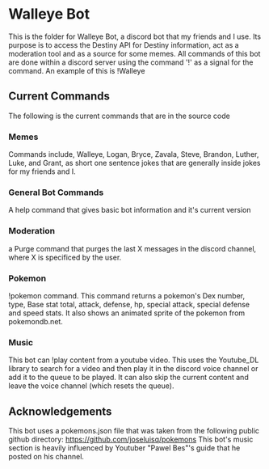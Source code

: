 # Walleye Bot

This is the folder for Walleye Bot, a discord bot that my friends and I use. Its purpose is to access the Destiny API for Destiny information, act as a moderation tool and as a source for some memes. All commands of this bot are done within a discord server using the command '!' as a signal for the command. An example of this is !Walleye

## Current Commands
The following is the current commands that are in the source code

### Memes
Commands include, Walleye, Logan, Bryce, Zavala, Steve, Brandon, Luther, Luke, and Grant, as short one sentence jokes that are generally inside jokes for my friends and I.

### General Bot Commands
A help command that gives basic bot information and it's current version

### Moderation
a Purge command that purges the last X messages in the discord channel, where X is specificed by the user.

### Pokemon
!pokemon command. This command returns a pokemon's Dex number, type, Base stat total, attack, defense, hp, special attack, special defense and speed stats. It also shows an animated sprite of the pokemon from pokemondb.net. 

### Music
This bot can !play content from a youtube video. This uses the Youtube_DL library to search for a video and then play it in the discord voice channel or add it to the queue to be played. It can also skip the current content and leave the voice channel (which resets the queue).


## Acknowledgements
This bot uses a pokemons.json file that was taken from the following public github directory: https://github.com/joseluisq/pokemons
This bot's music section is heavily influenced by Youtuber "Pawel Bes"'s guide that he posted on his channel. 
